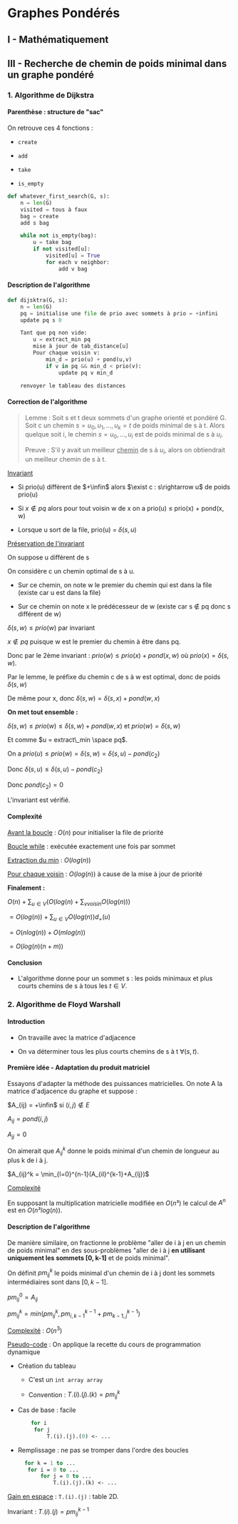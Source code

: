 # Graphes Pondérés

## I - Mathématiquement

## III - Recherche de chemin de poids minimal dans un graphe pondéré

### 1. Algorithme de Dijkstra

#### Parenthèse : structure de "sac"

On retrouve ces 4 fonctions :

* `create`

* `add`

* `take`

* `is_empty`

```python
def whatever_first_search(G, s):
    n = len(G)
    visited = tous à faux
    bag = create
    add s bag

    while not is_empty(bag):
        u = take bag
        if not visited[u]:
            visited[u] = True
            for each v neighbor:
                add v bag
```

#### Description de l'algorithme

```python
def dijsktra(G, s):
    n = len(G)
    pq = initialise une file de prio avec sommets à prio = +infini
    update pq s 0

    Tant que pq non vide:
        u = extract_min pq
        mise à jour de tab_distance[u]
        Pour chaque voisin v:
            min_d = prio(u) + pond(u,v)
            if v in pq && min_d < prio(v):
                update pq v min_d

    renvoyer le tableau des distances
```

#### Correction de l'algorithme

> Lemme : Soit s et t deux sommets d'un graphe orienté et pondéré G. Soit c un chemin $s = u_0, u_1, ..., u_k = t$ de poids minimal de s à t. Alors quelque soit i, le chemin $s = u_0,..., u_i$ est de poids minimal de s à $u_i$.
> 
> Preuve : S'il y avait un meilleur <u>chemin</u> de s à $u_i$, alors on obtiendrait un meilleur chemin de s à t.

<u>Invariant</u>

* Si prio(u) différent de $+\infin$ alors $\exist c : s\rightarrow u$ de poids prio(u)

* Si $x \notin pq$ alors pour tout voisin w de x on a prio(u) $\le$ prio(x) + pond(x, w)

* Lorsque u sort de la file, prio(u) = $\delta(s,u)$

<u>Préservation de l'invariant</u>

On suppose u différent de s

On considère c un chemin optimal de s à u.

* Sur ce chemin, on note w le premier du chemin qui est dans la file (existe car u est dans la file)

* Sur ce chemin on note x le prédécesseur de w (existe car s $\notin$ pq donc s différent de w)

$\delta(s,w) \le prio(w)$ par invariant

$x \notin pq$ puisque w est le premier du chemin à être dans pq.

Donc par le 2ème invariant : $prio(w) \le prio(x) + pond(x,w)$ où $prio(x) = \delta(s,w)$.

Par le lemme, le préfixe du chemin c de s à w est optimal, donc de poids $\delta(s,w)$

De même pour x, donc $\delta(s,w) = \delta(s,x)+pond(w,x)$

**On met tout ensemble :**

$\delta(s,w) \le prio(w) \le \delta(s,w)+pond(w,x)$ et $prio(w) = \delta(s,w)$

Et comme $u = extract\_min \space pq$. 

On a $prio(u) \le prio(w) = \delta(s,w) = \delta(s,u) - pond(c_2)$

Donc $\delta(s,u) \le \delta(s,u)-pond(c_2)$

Donc $pond(c_2) = 0$

L'invariant est vérifié.

#### Complexité

<u>Avant la boucle</u> : $O(n)$ pour initialiser la file de priorité

<u>Boucle while</u> : exécutée exactement une fois par sommet

<u>Extraction du min</u> : $O(log(n))$

<u>Pour chaque voisin</u> : $O(log(n))$ à cause de la mise à jour de priorité

**Finalement :**

$O(n) + \sum_{u\in V}{(O(log(n)+\sum_{v voisin}{O(log(n))})}$

$= O(log(n)) + \sum_{u \in V}{O(log(n))d_+(u)}$

$= O(nlog(n)) + O(mlog(n))$

$= O(log (n)(n+m))$

#### Conclusion

* L'algorithme donne pour un sommet s : les poids minimaux et plus courts chemins de s à tous les $t\in V$.

### 2. Algorithme de Floyd Warshall

#### Introduction

* On travaille avec la matrice d'adjacence

* On va déterminer tous les plus courts chemins de s à t $\forall (s,t)$.

#### Première idée - Adaptation du produit matriciel

Essayons d'adapter la méthode des puissances matricielles. On note A la matrice d'adjacence du graphe et suppose :

$A_{ij} = +\infin$ si $(i,j)\notin E$

$A_{ij} = pond(i,j)$

$A_{jj} = 0$

On aimerait que $A_{ij}^k$ donne le poids minimal d'un chemin de longueur au plus k de i à j. 

$A_{ij}^k = \min_{l=0}^{n-1}(A_{il}^{k-1}+A_{lj})$ 

<u>Complexité</u>

En supposant la multiplication matricielle modifiée en $O(n³)$ le calcul de $A^n$ est en $O(n³log(n))$.

#### Description de l'algorithme

De manière similaire, on fractionne le problème "aller de i à j en un chemin de poids minimal" en des sous-problèmes "aller de i à j **en utilisant uniquement les sommets [0, k-1]** et de poids minimal".

On définit $pm_{ij}^k$ le poids minimal d'un chemin de i à j dont les sommets intermédiaires sont dans $[0,k-1]$.

$pm_{ij}^0 = A_{ij}$

$pm_{ij}^k = min(pm_{ij}^k, pm_{i,k-1}^{k-1}+pm_{k-1,j}^{k-1})$

<u>Complexité</u> : $O(n^3)$

<u>Pseudo-code</u> : On applique la recette du cours de programmation dynamique

* Création du tableau
  
  * C'est un `int array array`
  
  * Convention : $T.(i).(j).(k) = pm_{ij}^k$

* Cas de base : facile
  
  ```ocaml
      for i
       for j
           T.(i).(j).(0) <- ...
  ```

* Remplissage : ne pas se tromper dans l'ordre des boucles
  
  ```ocaml
    for k = 1 to ...
     for i = 0 to ...
         for j = 0 to ...
             T.(i).(j).(k) <- ...
  ```

<u>Gain en espace</u> : `T.(i).(j)` : table 2D.

Invariant : $T.(i).(j) = pm_{ij}^{k-1}$
